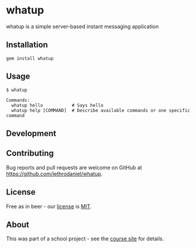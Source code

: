 # whatup

whatup is a simple server-based instant messaging application

## Installation

```
gem install whatup
```

## Usage

```
$ whatup

Commands:
  whatup hello           # Says hello
  whatup help [COMMAND]  # Describe available commands or one specific command
```

## Development

## Contributing

Bug reports and pull requests are welcome on GitHub at <https://github.com/jethrodaniel/whatup>.

## License

Free as in beer - our [license](https://github.com/jethrodaniel/whatup/blob/master/LICENSE) is [MIT](https://opensource.org/licenses/MIT).

## About

This was part of a school project - see the [course site](http://www.cs.memphis.edu/~kanyang/COMP3825-sp19.html) for details.

